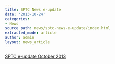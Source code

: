 ```yaml
---
title: SPTC News e-update
date: '2013-10-24'
categories:
- News
source_path: news/sptc-news-e-update/index.html
extracted_mode: article
author: admin
layout: news_article
---
```

[SPTC e-update October 2013](http://us2.forward-to-friend1.com/forward/preview?u=34e707cb8b5e3805f58adb634&id=c12f7a4135 "SPTC e-update")
